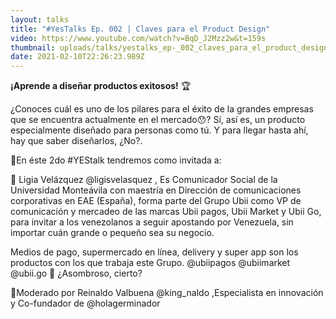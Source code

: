 ```yaml
---
layout: talks
title: "#YesTalks Ep. 002 | Claves para el Product Design"
video: https://www.youtube.com/watch?v=BqD_J2Mzz2w&t=159s
thumbnail: uploads/talks/yestalks_ep-_002_claves_para_el_product_design/miniatura.png
date: 2021-02-10T22:26:23.989Z
---
```

**¡Aprende a diseñar productos exitosos!** 🏆 

¿Conoces cuál es uno de los pilares para el éxito de la grandes empresas que se encuentra actualmente en el mercado😯? Sí, así es, un producto especialmente diseñado para personas como tú. Y para llegar hasta ahí, hay que saber diseñarlos, ¿No?. 

📍En éste 2do #YEStalk tendremos como invitada a: 

👥 Ligia Velázquez @ligisvelasquez , Es Comunicador Social de la Universidad Monteávila con maestría en Dirección de comunicaciones corporativas en EAE (España), forma parte del Grupo Ubii como VP de comunicación y mercadeo de las marcas Ubii pagos, Ubii Market y Ubii Go, para invitar a los venezolanos a seguir apostando por Venezuela, sin importar cuán grande o pequeño sea su negocio. 

Medios de pago, supermercado en línea, delivery y super app son los productos con los que trabaja este Grupo. @ubiipagos @ubiimarket @ubii.go 💯 ¿Asombroso, cierto? 

📢Moderado por Reinaldo Valbuena @king_naldo ,Especialista en innovación y Co-fundador de @holagerminador